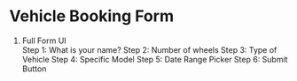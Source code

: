 # Vehicle Booking Form

1. Full Form UI  
Step 1: What is your name?
Step 2: Number of wheels
Step 3: Type of Vehicle
Step 4: Specific Model
Step 5: Date Range Picker
Step 6: Submit Button